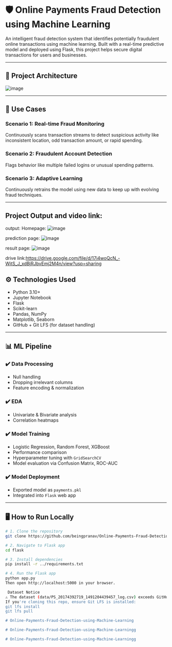 # 🛡️ Online Payments Fraud Detection using Machine Learning

An intelligent fraud detection system that identifies potentially fraudulent online transactions using machine learning. Built with a real-time predictive model and deployed using Flask, this project helps secure digital transactions for users and businesses.

---

## 🚀 Project Architecture

![image](https://github.com/user-attachments/assets/40bc5b89-5872-4ca6-a1d3-8f29c2d7654a)



---

## 🧠 Use Cases

### Scenario 1: Real-time Fraud Monitoring
Continuously scans transaction streams to detect suspicious activity like inconsistent location, odd transaction amount, or rapid spending.

### Scenario 2: Fraudulent Account Detection
Flags behavior like multiple failed logins or unusual spending patterns.

### Scenario 3: Adaptive Learning
Continuously retrains the model using new data to keep up with evolving fraud techniques.

---
## Project Output and video link:
output:
Homepage:
![image](https://github.com/user-attachments/assets/76a4eac3-801a-4ea6-891b-7ec2232e2d68)

prediction page:
![image](https://github.com/user-attachments/assets/ab6ede87-acf6-4517-a233-4257473bc046)

result page:
![image](https://github.com/user-attachments/assets/8a6fb6f3-74cc-40cc-a39e-943c60e46796)

drive link:https://drive.google.com/file/d/17i4woQcN_-WitS_J_xdBjRJbvEmj2M4n/view?usp=sharing


## ⚙️ Technologies Used

- Python 3.10+
- Jupyter Notebook
- Flask
- Scikit-learn
- Pandas, NumPy
- Matplotlib, Seaborn
- GitHub + Git LFS (for dataset handling)


---

## 📊 ML Pipeline

### ✔️ Data Processing
- Null handling
- Dropping irrelevant columns
- Feature encoding & normalization

### ✔️ EDA
- Univariate & Bivariate analysis
- Correlation heatmaps

### ✔️ Model Training
- Logistic Regression, Random Forest, XGBoost
- Performance comparison
- Hyperparameter tuning with `GridSearchCV`
- Model evaluation via Confusion Matrix, ROC-AUC

### ✔️ Model Deployment
- Exported model as `payments.pkl`
- Integrated into `Flask` web app

---

## 🖥️ How to Run Locally

```bash
# 1. Clone the repository
git clone https://github.com/beingpranav/Online-Payments-Fraud-Detection-using-Machine-Learning.git

# 2. Navigate to Flask app
cd flask

# 3. Install dependencies
pip install -r ../requirements.txt

# 4. Run the Flask app
python app.py
Then open http://localhost:5000 in your browser.

 Dataset Notice
⚠️ The dataset (data/PS_20174392719_1491204439457_log.csv) exceeds GitHub’s file limit and is tracked using Git LFS.
If you're cloning this repo, ensure Git LFS is installed:
git lfs install
git lfs pull

#   O n l i n e - P a y m e n t s - F r a u d - D e t e c t i o n - u s i n g - M a c h i n e - L e a r n i n g 
 
 #   O n l i n e - P a y m e n t s - F r a u d - D e t e c t i o n - u s i n g - M a c h i n e - L e a r n i n g g 
 
 #   O n l i n e - P a y m e n t s - F r a u d - D e t e c t i o n - u s i n g - M a c h i n e - L e a r n i n g g 
 
 
